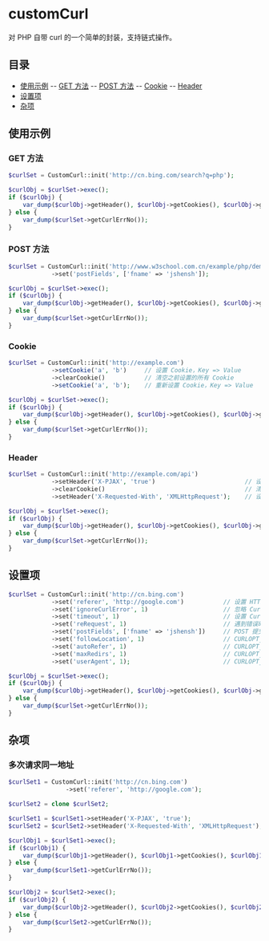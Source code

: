 customCurl
==========

对 PHP 自带 curl 的一个简单的封装，支持链式操作。

## 目录

- [使用示例](#example)
-- [GET 方法](#example_1)
-- [POST 方法](#example_2)
-- [Cookie](#example_3)
-- [Header](#example_4)
- [设置项](#setting)
- [杂项](#other)


## <span id="example">使用示例</span>

### <span id="example_1">GET 方法</span>

```php
$curlSet = CustomCurl::init('http://cn.bing.com/search?q=php');

$curlObj = $curlSet->exec();
if ($curlObj) {
    var_dump($curlObj->getHeader(), $curlObj->getCookies(), $curlObj->getBody());
} else {
    var_dump($curlSet->getCurlErrNo());
}
```

### <span id="example_2">POST 方法</span>

```php
$curlSet = CustomCurl::init('http://www.w3school.com.cn/example/php/demo_php_global_post.php', 'post')
            ->set('postFields', ['fname' => 'jshensh']);

$curlObj = $curlSet->exec();
if ($curlObj) {
    var_dump($curlObj->getHeader(), $curlObj->getCookies(), $curlObj->getBody());
} else {
    var_dump($curlSet->getCurlErrNo());
}
```

### <span id="example_3">Cookie</span>

```php
$curlSet = CustomCurl::init('http://example.com')
            ->setCookie('a', 'b')     // 设置 Cookie，Key => Value
            ->clearCookie()           // 清空之前设置的所有 Cookie
            ->setCookie('a', 'b');    // 重新设置 Cookie，Key => Value

$curlObj = $curlSet->exec();
if ($curlObj) {
    var_dump($curlObj->getHeader(), $curlObj->getCookies(), $curlObj->getBody());
} else {
    var_dump($curlSet->getCurlErrNo());
}
```

### <span id="example_4">Header</span>

```php
$curlSet = CustomCurl::init('http://example.com/api')
            ->setHeader('X-PJAX', 'true')                         // 设置 Header，Key => Value
            ->clearCookie()                                       // 清空之前设置的所有 Header
            ->setHeader('X-Requested-With', 'XMLHttpRequest');    // 设置 Header，Key => Value

$curlObj = $curlSet->exec();
if ($curlObj) {
    var_dump($curlObj->getHeader(), $curlObj->getCookies(), $curlObj->getBody());
} else {
    var_dump($curlSet->getCurlErrNo());
}
```

## <span id="setting">设置项</span>

```php
$curlSet = CustomCurl::init('http://cn.bing.com')
            ->set('referer', 'http://google.com')           // 设置 HTTP REFERER
            ->set('ignoreCurlError', 1)                     // 忽略 Curl 错误，默认值 False
            ->set('timeout', 1)                             // 设置 Curl Timeout，单位秒，默认值 5
            ->set('reRequest', 1)                           // 遇到错误时重新尝试的次数，默认值 3
            ->set('postFields', ['fname' => 'jshensh'])     // POST 提交参数，数组
            ->set('followLocation', 1)                      // CURLOPT_FOLLOWLOCATION，默认值 True
            ->set('autoRefer', 1)                           // CURLOPT_AUTOREFERER，默认值 True
            ->set('maxRedirs', 1)                           // CURLOPT_MAXREDIRS，默认值 3
            ->set('userAgent', 1);                          // CURLOPT_USERAGENT

$curlObj = $curlSet->exec();
if ($curlObj) {
    var_dump($curlObj->getHeader(), $curlObj->getCookies(), $curlObj->getBody());
} else {
    var_dump($curlSet->getCurlErrNo());
}
```

## <span id="other">杂项</span>

### <span id="other_1">多次请求同一地址</span>

```php
$curlSet1 = CustomCurl::init('http://cn.bing.com')
                ->set('referer', 'http://google.com');

$curlSet2 = clone $curlSet2;

$curlSet1 = $curlSet1->setHeader('X-PJAX', 'true');
$curlSet2 = $curlSet2->setHeader('X-Requested-With', 'XMLHttpRequest');

$curlObj1 = $curlSet1->exec();
if ($curlObj1) {
    var_dump($curlObj1->getHeader(), $curlObj1->getCookies(), $curlObj1->getBody());
} else {
    var_dump($curlSet1->getCurlErrNo());
}

$curlObj2 = $curlSet2->exec();
if ($curlObj2) {
    var_dump($curlObj2->getHeader(), $curlObj2->getCookies(), $curlObj2->getBody());
} else {
    var_dump($curlSet2->getCurlErrNo());
}
```
